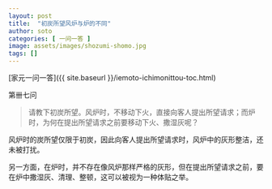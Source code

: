 ```yaml
---
layout: post
title:  "初炭所望风炉与炉的不同"
author: soto
categories: [ 一问一答 ]
image: assets/images/shozumi-shomo.jpg
tags: []
---
```


[家元一问一答]({{ site.baseurl }}/iemoto-ichimonittou-toc.html)

第卌七问

> 请教下初炭所望。风炉时，不移动下火，直接向客人提出所望请求；而炉时，为何在提出所望请求之前要移动下火、撒湿灰呢？

风炉时的炭所望仅限于初炭，因此向客人提出所望请求时，风炉中的灰形整洁，还未被打扰。

另一方面，在炉时，并不存在像风炉那样严格的灰形，但在提出所望请求之前，要在炉中撒湿灰、清理、整顿，这可以被视为一种体贴之举。
